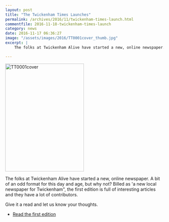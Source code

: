 ```yaml
---
layout: post
title: "The Twickenham Times Launches"
permalink: /archives/2016/11/twickenham-times-launch.html
commentfile: 2016-11-18-twickenham-times-launch
category: news
date: 2016-11-17 06:36:27
image: "/assets/images/2016/TT0001cover_thumb.jpg"
excerpt: |
    The folks at Twickenham Alive have started a new, online newspaper.  A bit of an odd format for this day and age, but why not?  Billed as 'a new local newspaper for Twickenham", the first edition is full of interesting articles and they have a lot of contributors.

---
```


<a href="/assets/images/2016/TT0001cover.jpg" title="See larger version of - TT0001cover"><img src="/assets/images/2016/TT0001cover_thumb.jpg" width="250" height="342" alt="TT0001cover" class="photo right" /></a>

The folks at Twickenham Alive have started a new, online newspaper. A bit of an odd format for this day and age, but why not? Billed as 'a new local newspaper for Twickenham", the first edition is full of interesting articles and they have a lot of contributors.

Give it a read and let us know your thoughts.

-   [Read the first edition](http://twickenhamtimes.com/)

